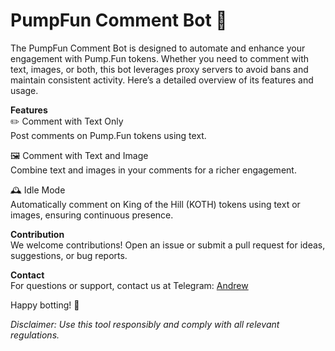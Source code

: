 # PumpFun Comment Bot 🤖
The PumpFun Comment Bot is designed to automate and enhance your engagement with Pump.Fun tokens. Whether you need to comment with text, images, or both, this bot leverages proxy servers to avoid bans and maintain consistent activity. Here’s a detailed overview of its features and usage.

**Features** <br>
✏️ Comment with Text Only <br>
Post comments on Pump.Fun tokens using text.

🖼️ Comment with Text and Image <br>
Combine text and images in your comments for a richer engagement.

🕰️ Idle Mode <br>
Automatically comment on King of the Hill (KOTH) tokens using text or images, ensuring continuous presence.

**Contribution** <br>
We welcome contributions! Open an issue or submit a pull request for ideas, suggestions, or bug reports.

**Contact** <br>
For questions or support, contact us at Telegram: [Andrew](https://t.me/andrewbizzle) 

Happy botting! 🎉

_Disclaimer: Use this tool responsibly and comply with all relevant regulations._
